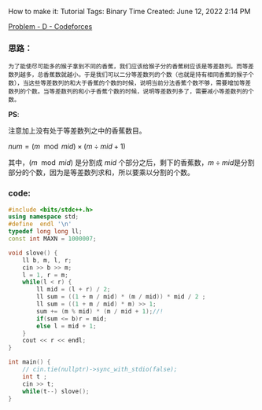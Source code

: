 How to make it: Tutorial
Tags: Binary
Time Created: June 12, 2022 2:14 PM

[Problem - D - Codeforces](https://codeforces.com/gym/103765/problem/D)

### 思路：

    为了能使尽可能多的猴子拿到不同的香蕉，我们应该给猴子分的香蕉树应该是等差数列。而等差数列越多，总香蕉数就越小。于是我们可以二分等差数列的个数（也就是持有相同香蕉的猴子个数），当这些等差数列的和大于香蕉的个数的时候，说明当前分法香蕉个数不够，需要增加等差数列的个数。当等差数列的和小于香蕉个数的时候，说明等差数列多了，需要减小等差数列的个数。

**PS**:

注意加上没有处于等差数列之中的香蕉数目。

$num=(m\mod mid)\times (m\div mid+1)$ 

其中，$(m \mod mid)$ 是分割成 $mid$ 个部分之后，剩下的香蕉数，$m\div mid$是分割部分的个数，因为是等差数列求和，所以要乘以分割的个数。

### code:

```cpp
#include <bits/stdc++.h>
using namespace std;
#define  endl '\n'
typedef long long ll;
const int MAXN = 1000007;

void slove() {
	ll b, m, l, r;
	cin >> b >> m;
	l = 1, r = m;
	while(l < r) {
		ll mid = (l + r) / 2;
		ll sum = ((1 + m / mid) * (m / mid)) * mid / 2 ;
		ll sum = ((1 + m / mid) * m) >> 1;
		sum += (m % mid) * (m / mid + 1);//!
		if(sum <= b)r = mid;
		else l = mid + 1;
	}
	cout << r << endl;
}

int main() {
	// cin.tie(nullptr)->sync_with_stdio(false);
	int t ;
	cin >> t;
	while(t--) slove();
}
```